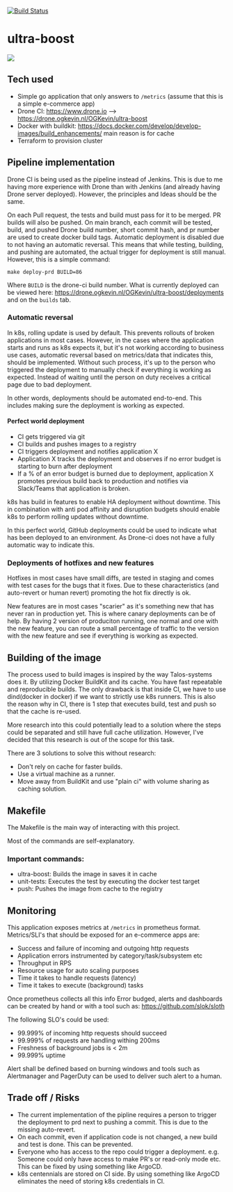 [![Build Status](https://drone.ogkevin.nl/api/badges/OGKevin/ultra-boost/status.svg?ref=refs/heads/main)](https://drone.ogkevin.nl/OGKevin/ultra-boost)

# ultra-boost

![](https://www.nicekicks.com/files/2017/04/image2-3.jpg)

## Tech used

* Simple go application that only answers to `/metrics` (assume that this is a simple e-commerce app)
* Drone CI: https://www.drone.io --> https://drone.ogkevin.nl/OGKevin/ultra-boost
* Docker with buildkit: https://docs.docker.com/develop/develop-images/build_enhancements/ main reason is for cache
* Terraform to provision cluster

## Pipeline implementation

Drone CI is being used as the pipeline instead of Jenkins. This is due to me having more experience with
Drone than with Jenkins (and already having Drone server deployed). However, the principles and Ideas should be the same.

On each Pull request, the tests and build must pass for it to be merged. PR builds will also be pushed.
On main branch, each commit will be tested, build, and pushed
Drone build number, short commit hash, and pr number are used to create docker build tags.
Automatic deployment is disabled due to not having an automatic reversal. This means that while testing,
building, and pushing are automated, the actual trigger for deployment is still manual.
However, this is a simple command:

```
make deploy-prd BUILD=86
```

Where `BUILD` is the drone-ci build number. What is currently deployed can be viewed
here: https://drone.ogkevin.nl/OGKevin/ultra-boost/deployments and on the `builds` tab.

### Automatic reversal

In k8s, rolling update is used by default. This prevents rollouts of broken applications in most cases.
However, in the cases where the application starts and runs as k8s expects it, but it's not working
according to business use cases, automatic reversal based on metrics/data that indicates this, should be implemented.
Without such process, it's up to the person who triggered the deployment to manually check if everything
is working as expected. Instead of waiting until the person on duty receives a critical page due to bad deployment.

In other words, deployments should be automated end-to-end. This includes making sure the deployment is working as
expected.

#### Perfect world deployment

* CI gets triggered via git
* CI builds and pushes images to a registry
* CI triggers deployment and notifies application X
* Application X tracks the deployment and observes if no error budget is starting to burn after deployment
* If a % of an error budget is burned due to deployment, application X promotes previous build back to production
  and notifies via Slack/Teams that application is broken.

k8s has build in features to enable HA deployment without downtime. This in combination with anti pod affinity and
disruption budgets should enable k8s to perform rolling updates without downtime.

In this perfect world, GitHub deployments could be used to indicate what has been deployed to an environment. As Drone-ci
does not have a fully automatic way to indicate this.

### Deployments of hotfixes and new features

Hotfixes in most cases have small diffs, are tested in staging and comes with test cases for the bugs that it fixes.
Due to these characteristics (and auto-revert or human revert) promoting the hot fix directly is ok.

New features are in most cases "scarier" as it's something new that has never ran in production yet. This is where
canary deployments can be of help. By having 2 version of produciton running, one normal and one with the new feature,
you can route a small percentage of traffic to the version with the new feature and see if everything is working as expected.

## Building of the image

The process used to build images is inspired by the way Talos-systems does it.
By utilizing Docker BuildKit and its cache. You have fast repeatable and reproducible builds.
The only drawback is that inside CI, we have to use dind(docker in docker) if we want to strictly use k8s runners.
This is also the reason why in CI, there is 1 step that executes build, test and push so that the cache is re-used.

More research into this could potentially lead to a solution where the steps
could be separated and still have full cache utilization.
However, I've decided that this research is out of the scope for this task.

There are 3 solutions to solve this without research:
* Don't rely on cache for faster builds.
* Use a virtual machine as a runner.
* Move away from BuildKit and use "plain ci" with volume sharing as caching solution.

## Makefile

The Makefile is the main way of interacting with this project. 

Most of the commands are self-explanatory.

### Important commands:

* ultra-boost: Builds the image in saves it in cache
* unit-tests: Executes the test by executing the docker test target
* push: Pushes the image from cache to the registry

## Monitoring

This application exposes metrics at `/metrics` in prometheus format. Metrics/SLI's that should be exposed for an e-commerce
apps are:
* Success and failure of incoming and outgoing http requests
* Application errors instrumented by category/task/subsystem etc
* Throughput in RPS
* Resource usage for auto scaling purposes
* Time it takes to handle requests (latency)
* Time it takes to execute (background) tasks

Once prometheus collects all this info Error budged, alerts and dashboards can be created by hand or 
with a tool such as: https://github.com/slok/sloth

The following SLO's could be used:
* 99.999% of incoming http requests should succeed
* 99.999% of requests are handling withing 200ms
* Freshness of background jobs is < 2m
* 99.999% uptime

Alert shall be defined based on burning windows and tools such as Alertmanager and PagerDuty can be used
to deliver such alert to a human.

## Trade off / Risks

* The current implementation of the pipline requires a person to trigger the deployment to prd next to pushing a commit.
This is due to the missing auto-revert.
* On each commit, even if application code is not changed, a new build and test is done. This can be prevented.
* Everyone who has access to the repo could trigger a deployment. e.g. Someone could only have access to make PR's
or read-only mode etc. This can be fixed by using something like ArgoCD.
* k8s centennials are stored on CI side. By using something like ArgoCD eliminates the need of storing k8s credentials
in CI.
